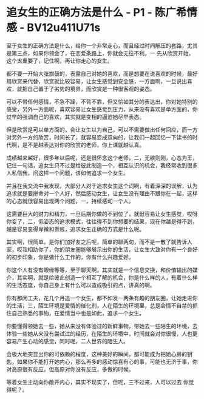 # 追女生的正确方法是什么 - P1 - 陈广希情感 - BV12u411U71s

至于女生的正确方法是什么，给你一个非常走心，而且经过时间解压的套路，尤其是第三点，如果你领会了，在恋爱条路上，你就会无往不利，一 先从欣赏开始，这个太重要了，记住啊，再让你走心的女生。

都不要一开始大张旗鼓的，表露自己对她的喜欢，而是想要在说喜欢的时候，最好用欣赏来代替，欣赏就比较容易，让女生感觉到安全感，一方面啊，一旦说出喜欢，就把自己置于了劣势的境界，而欣赏是一种很客观的姿态。

可以不带任何感情，不急不躁，不背不靠，但又恰如其分的表达出，你对她特别的感受，另外一方面呢，喜欢容易让女生感觉到压力，从来没有喜欢是单方面的，你过早的强调自己的喜欢，其实就是变相的逼迫她尽早表态。

但是欣赏是可以单方面的，会让女生以为自己，可以不需要做出任何回应，而一方对另外一方的欣赏，时间长了，就容易变成双向的，让我们一起回忆一下读书的时代啊，是不是越表达对你的欣赏的老师，你上课就越认真。

成绩越来越好，很多年以后呢，还是很怀念这个老师，二，无欲则刚，心态为王，记住一句话，追女生只不过是给彼此制造一个，相互认识的机会，我经常收到很多人私信我，问这样一个问题，该如何追求一个女生。

并且在我交流中我发现，大部分人对于追求女生这个词啊，有着深深的误解，认为追求就是要拼命对一个人好，然后感动女生，让女生没有理由不跟你在一起，这样的心态就很容易出现两个问题，一，持续感动一个人。

这需要巨大的财力和精力，一旦后期你做的不到位了，就很容易让女生感觉，哎呀你变了，二，低姿态的追求模式，往往得不到你想要的结果，现在你越是得不到，越是容易变得卑微和贵贱，追求女生正确的方式是什么呢。

其实啊，很简单，是你们加好友之后呢，简单的聊两句，而不是一散了就告诉人家，哎我相助你了，你的朋友圈能够展示出你的生活，让女生大致对你有一个良好的初步印象，你是做什么工作的，你有什么兴趣爱好。

你这个人有没有眼缘等等，至于聊天啊，其实就是一个信息交换，和价值输出的媒介，其实啊，就是给彼此创造一个相互了解的机会，你是什么样的人，有着什么样的生活态度，你自己身上有什么可以造成吸引的点，讲真的啊。

你有那闲工夫，花几个月追一个女生，都不如发一两条有趣的朋友圈，让她走进你的生活，三，陌生环境是爱情的催化剂，人在陌生的环境里，总是会情不自禁的抓住自己熟悉的事物，在爱情当中也是如此，追求一个女生。

你要懂得领她去一些，她从来没有体验过的新鲜事物，带她去一些陌生的环境，去体验一些她从来没有尝试过的经历，在陌生的环境中，时间就会对你很慢，人也更容易产生心动的感觉，同时呢，二人世界的陌生人。

会极大地突显出你的可依赖的程度，这种美好的瞬间，都可能成为把她心房的钥匙，如果你不能打开她内心，那么再多的感动惊喜有心的事，可能也无济于事，你对高原很有反应，但高原对你没有反应，多做的时候。

等着女生主动向你敞开内心，其实不现实了，但呢，三不过来，人可以过去 你觉得呢？。